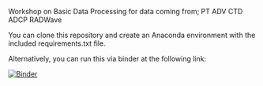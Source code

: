Workshop on Basic Data Processing for data coming from;
  PT
  ADV
  CTD
  ADCP
  RADWave


You can clone this repository and create an Anaconda environment with the included requirements.txt file.

Alternatively, you can run this via binder at the following link: 

[![Binder](https://mybinder.org/badge_logo.svg)](https://mybinder.org/v2/gh/rvdeo/one_tree_Tutorial_adv_ctd_adcp_radwave.git/main)
